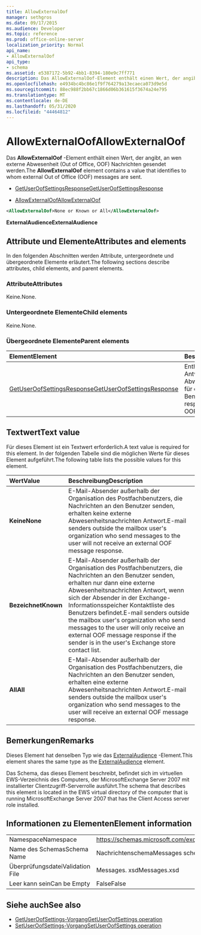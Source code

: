 ```yaml
---
title: AllowExternalOof
manager: sethgros
ms.date: 09/17/2015
ms.audience: Developer
ms.topic: reference
ms.prod: office-online-server
localization_priority: Normal
api_name:
- AllowExternalOof
api_type:
- schema
ms.assetid: e5387172-5b92-4bb1-8394-180e9c7ff771
description: Das AllowExternalOof-Element enthält einen Wert, der angibt, an wen externe Abwesenheit (Out of Office, OOF) Nachrichten gesendet werden.
ms.openlocfilehash: e4934bc4bc86e1f9f764279a13ecaeca073d9e5d
ms.sourcegitcommit: 88ec988f2bb67c1866d06b361615f3674a24e795
ms.translationtype: MT
ms.contentlocale: de-DE
ms.lasthandoff: 05/31/2020
ms.locfileid: "44464812"
---
```

# <a name="allowexternaloof"></a><span data-ttu-id="e761a-103">AllowExternalOof</span><span class="sxs-lookup"><span data-stu-id="e761a-103">AllowExternalOof</span></span>

<span data-ttu-id="e761a-104">Das **AllowExternalOof** -Element enthält einen Wert, der angibt, an wen externe Abwesenheit (Out of Office, OOF) Nachrichten gesendet werden.</span><span class="sxs-lookup"><span data-stu-id="e761a-104">The **AllowExternalOof** element contains a value that identifies to whom external Out of Office (OOF) messages are sent.</span></span> 
  
- [<span data-ttu-id="e761a-105">GetUserOofSettingsResponse</span><span class="sxs-lookup"><span data-stu-id="e761a-105">GetUserOofSettingsResponse</span></span>](getuseroofsettingsresponse.md)
  
- [<span data-ttu-id="e761a-106">AllowExternalOof</span><span class="sxs-lookup"><span data-stu-id="e761a-106">AllowExternalOof</span></span>](allowexternaloof.md)
  
```xml
<AllowExternalOof>None or Known or All</AllowExternalOof>
```

 <span data-ttu-id="e761a-107">**ExternalAudience**</span><span class="sxs-lookup"><span data-stu-id="e761a-107">**ExternalAudience**</span></span>
## <a name="attributes-and-elements"></a><span data-ttu-id="e761a-108">Attribute und Elemente</span><span class="sxs-lookup"><span data-stu-id="e761a-108">Attributes and elements</span></span>

<span data-ttu-id="e761a-109">In den folgenden Abschnitten werden Attribute, untergeordnete und übergeordnete Elemente erläutert.</span><span class="sxs-lookup"><span data-stu-id="e761a-109">The following sections describe attributes, child elements, and parent elements.</span></span>
  
### <a name="attributes"></a><span data-ttu-id="e761a-110">Attribute</span><span class="sxs-lookup"><span data-stu-id="e761a-110">Attributes</span></span>

<span data-ttu-id="e761a-111">Keine.</span><span class="sxs-lookup"><span data-stu-id="e761a-111">None.</span></span>
  
### <a name="child-elements"></a><span data-ttu-id="e761a-112">Untergeordnete Elemente</span><span class="sxs-lookup"><span data-stu-id="e761a-112">Child elements</span></span>

<span data-ttu-id="e761a-113">Keine.</span><span class="sxs-lookup"><span data-stu-id="e761a-113">None.</span></span>
  
### <a name="parent-elements"></a><span data-ttu-id="e761a-114">Übergeordnete Elemente</span><span class="sxs-lookup"><span data-stu-id="e761a-114">Parent elements</span></span>

|<span data-ttu-id="e761a-115">**Element**</span><span class="sxs-lookup"><span data-stu-id="e761a-115">**Element**</span></span>|<span data-ttu-id="e761a-116">**Beschreibung**</span><span class="sxs-lookup"><span data-stu-id="e761a-116">**Description**</span></span>|
|:-----|:-----|
|[<span data-ttu-id="e761a-117">GetUserOofSettingsResponse</span><span class="sxs-lookup"><span data-stu-id="e761a-117">GetUserOofSettingsResponse</span></span>](getuseroofsettingsresponse.md) <br/> |<span data-ttu-id="e761a-118">Enthält die Antwortergebnisse und die Abwesenheitseinstellungen für einen Benutzer.</span><span class="sxs-lookup"><span data-stu-id="e761a-118">Contains the response results and the OOF settings for a user.</span></span>  <br/> |
   
## <a name="text-value"></a><span data-ttu-id="e761a-119">Textwert</span><span class="sxs-lookup"><span data-stu-id="e761a-119">Text value</span></span>

<span data-ttu-id="e761a-120">Für dieses Element ist ein Textwert erforderlich.</span><span class="sxs-lookup"><span data-stu-id="e761a-120">A text value is required for this element.</span></span> <span data-ttu-id="e761a-121">In der folgenden Tabelle sind die möglichen Werte für dieses Element aufgeführt.</span><span class="sxs-lookup"><span data-stu-id="e761a-121">The following table lists the possible values for this element.</span></span>
  
|<span data-ttu-id="e761a-122">**Wert**</span><span class="sxs-lookup"><span data-stu-id="e761a-122">**Value**</span></span>|<span data-ttu-id="e761a-123">**Beschreibung**</span><span class="sxs-lookup"><span data-stu-id="e761a-123">**Description**</span></span>|
|:-----|:-----|
|<span data-ttu-id="e761a-124">**Keine**</span><span class="sxs-lookup"><span data-stu-id="e761a-124">**None**</span></span> <br/> |<span data-ttu-id="e761a-125">E-Mail-Absender außerhalb der Organisation des Postfachbenutzers, die Nachrichten an den Benutzer senden, erhalten keine externe Abwesenheitsnachrichten Antwort.</span><span class="sxs-lookup"><span data-stu-id="e761a-125">E-mail senders outside the mailbox user's organization who send messages to the user will not receive an external OOF message response.</span></span>  <br/> |
|<span data-ttu-id="e761a-126">**Bezeichnet**</span><span class="sxs-lookup"><span data-stu-id="e761a-126">**Known**</span></span> <br/> |<span data-ttu-id="e761a-127">E-Mail-Absender außerhalb der Organisation des Postfachbenutzers, die Nachrichten an den Benutzer senden, erhalten nur dann eine externe Abwesenheitsnachrichten Antwort, wenn sich der Absender in der Exchange-Informationsspeicher Kontaktliste des Benutzers befindet.</span><span class="sxs-lookup"><span data-stu-id="e761a-127">E-mail senders outside the mailbox user's organization who send messages to the user will only receive an external OOF message response if the sender is in the user's Exchange store contact list.</span></span>  <br/> |
|<span data-ttu-id="e761a-128">**All**</span><span class="sxs-lookup"><span data-stu-id="e761a-128">**All**</span></span> <br/> |<span data-ttu-id="e761a-129">E-Mail-Absender außerhalb der Organisation des Postfachbenutzers, die Nachrichten an den Benutzer senden, erhalten eine externe Abwesenheitsnachrichten Antwort.</span><span class="sxs-lookup"><span data-stu-id="e761a-129">E-mail senders outside the mailbox user's organization who send messages to the user will receive an external OOF message response.</span></span>  <br/> |
   
## <a name="remarks"></a><span data-ttu-id="e761a-130">Bemerkungen</span><span class="sxs-lookup"><span data-stu-id="e761a-130">Remarks</span></span>

<span data-ttu-id="e761a-131">Dieses Element hat denselben Typ wie das [ExternalAudience](externalaudience.md) -Element.</span><span class="sxs-lookup"><span data-stu-id="e761a-131">This element shares the same type as the [ExternalAudience](externalaudience.md) element.</span></span> 
  
<span data-ttu-id="e761a-132">Das Schema, das dieses Element beschreibt, befindet sich im virtuellen EWS-Verzeichnis des Computers, der MicrosoftExchange Server 2007 mit installierter Clientzugriff-Serverrolle ausführt.</span><span class="sxs-lookup"><span data-stu-id="e761a-132">The schema that describes this element is located in the EWS virtual directory of the computer that is running MicrosoftExchange Server 2007 that has the Client Access server role installed.</span></span>
  
## <a name="element-information"></a><span data-ttu-id="e761a-133">Informationen zu Elementen</span><span class="sxs-lookup"><span data-stu-id="e761a-133">Element information</span></span>

|||
|:-----|:-----|
|<span data-ttu-id="e761a-134">Namespace</span><span class="sxs-lookup"><span data-stu-id="e761a-134">Namespace</span></span>  <br/> |https://schemas.microsoft.com/exchange/services/2006/messages  <br/> |
|<span data-ttu-id="e761a-135">Name des Schemas</span><span class="sxs-lookup"><span data-stu-id="e761a-135">Schema Name</span></span>  <br/> |<span data-ttu-id="e761a-136">Nachrichtenschema</span><span class="sxs-lookup"><span data-stu-id="e761a-136">Messages schema</span></span>  <br/> |
|<span data-ttu-id="e761a-137">Überprüfungsdatei</span><span class="sxs-lookup"><span data-stu-id="e761a-137">Validation File</span></span>  <br/> |<span data-ttu-id="e761a-138">Messages. xsd</span><span class="sxs-lookup"><span data-stu-id="e761a-138">Messages.xsd</span></span>  <br/> |
|<span data-ttu-id="e761a-139">Leer kann sein</span><span class="sxs-lookup"><span data-stu-id="e761a-139">Can be Empty</span></span>  <br/> |<span data-ttu-id="e761a-140">False</span><span class="sxs-lookup"><span data-stu-id="e761a-140">False</span></span>  <br/> |
   
## <a name="see-also"></a><span data-ttu-id="e761a-141">Siehe auch</span><span class="sxs-lookup"><span data-stu-id="e761a-141">See also</span></span>

- [<span data-ttu-id="e761a-142">GetUserOofSettings-Vorgang</span><span class="sxs-lookup"><span data-stu-id="e761a-142">GetUserOofSettings operation</span></span>](getuseroofsettings-operation.md) 
- [<span data-ttu-id="e761a-143">SetUserOofSettings-Vorgang</span><span class="sxs-lookup"><span data-stu-id="e761a-143">SetUserOofSettings operation</span></span>](setuseroofsettings-operation.md)

